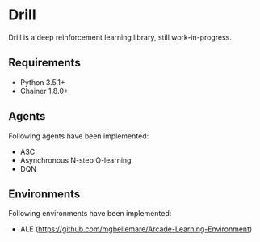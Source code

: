 # Drill

Drill is a deep reinforcement learning library, still work-in-progress.

## Requirements

- Python 3.5.1+
- Chainer 1.8.0+

## Agents

Following agents have been implemented: 
- A3C
- Asynchronous N-step Q-learning
- DQN

## Environments

Following environments have been implemented:
- ALE (https://github.com/mgbellemare/Arcade-Learning-Environment)
